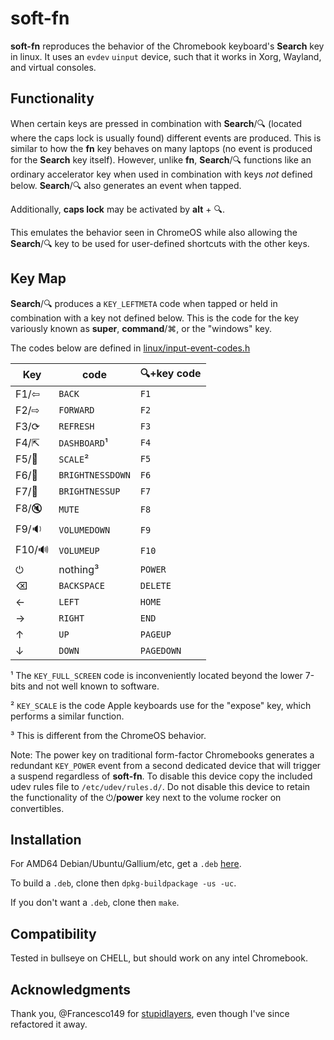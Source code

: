 # soft-fn

**soft-fn** reproduces the behavior of the Chromebook keyboard's **Search** key in linux. It uses an `evdev` `uinput` device, such that it works in Xorg, Wayland, and virtual consoles. 

## Functionality

When certain keys are pressed in combination with **Search**/🔍︎ (located where the caps lock is usually found) different events are produced. This is similar to how the **fn** key behaves on many laptops (no event is produced for the **Search** key itself). However, unlike **fn**, **Search**/🔍︎ functions like an ordinary accelerator key when used in combination with keys _not_ defined below. **Search**/🔍︎ also generates an event when tapped.

Additionally, **caps lock** may be activated by **alt** + 🔍︎.

This emulates the behavior seen in ChromeOS while also allowing the **Search**/🔍︎ key to be used for user-defined shortcuts with the other keys.


## Key Map

**Search**/🔍︎ produces a `KEY_LEFTMETA` code when tapped or held in combination with a key not defined below. This is the code for the key variously known as **super**, **command**/⌘, or the "windows" key.

The codes below are defined in [linux/input-event-codes.h](https://github.com/torvalds/linux/blob/master/include/uapi/linux/input-event-codes.h)


| Key  | code             | 🔍︎+key code |
|------|------------------|-------------|
| F1/⇦ | `BACK`           | `F1`        |
| F2/⇨ | `FORWARD`        | `F2`        |
| F3/⟳ | `REFRESH`        | `F3`        |
| F4/⇱︎ | `DASHBOARD`¹     | `F4`        |
| F5/🍱 | `SCALE`²         | `F5`        |
| F6/🔅| `BRIGHTNESSDOWN` | `F6`        |
| F7/🔆| `BRIGHTNESSUP`   | `F7`        |
| F8/🔇| `MUTE`           | `F8`        |
| F9/🔉| `VOLUMEDOWN`     | `F9`        |
|F10/🔊| `VOLUMEUP`       | `F10`       |
|  ⏻   | nothing³         | `POWER`     |
|  ⌫   | `BACKSPACE`      | `DELETE`    |
|  ←   | `LEFT`           | `HOME`      |
|  →   | `RIGHT`          | `END`       |
|  ↑   | `UP`             | `PAGEUP`    |
|  ↓   | `DOWN`           | `PAGEDOWN`  |
 
¹ The `KEY_FULL_SCREEN` code is inconveniently located beyond the lower 7-bits and not well known to software.

² `KEY_SCALE` is the code Apple keyboards use for the "expose" key, which performs a similar function.

³ This is different from the ChromeOS behavior.

Note: The power key on traditional form-factor Chromebooks generates a redundant `KEY_POWER` event from a second dedicated device that will trigger a suspend regardless of **soft-fn**. To disable this device copy the included udev rules file to `/etc/udev/rules.d/`. Do not disable this device to retain the functionality of
the ⏻/**power** key next to the volume rocker on convertibles. 

## Installation

For AMD64 Debian/Ubuntu/Gallium/etc, get a `.deb` [here](https://github.com/metaquanta/soft_fn/releases/tag/v0.2).

To build a `.deb`, clone then `dpkg-buildpackage -us -uc`.

If you don't want a `.deb`, clone then `make`.

## Compatibility

Tested in bullseye on CHELL, but should work on any intel Chromebook.

## Acknowledgments

Thank you, @Francesco149 for [stupidlayers](https://github.com/Francesco149/stupidlayers), even though I've since refactored it away.
